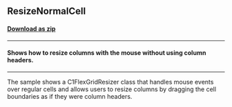 ## ResizeNormalCell
#### [Download as zip](https://grapecity.github.io/DownGit/#/home?url=https://github.com/GrapeCity/ComponentOne-WinForms-Samples/tree/master/NetFramework\FlexGrid\CS\ResizeNormalCell)
____
#### Shows how to resize columns with the mouse without using column headers.
____
The sample shows a C1FlexGridResizer class that handles mouse events over regular cells and allows users to resize columns by dragging the cell boundaries as if they were column headers.
